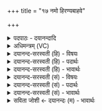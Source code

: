 +++
title = "१७ नमो हिरण्यबाहवे"

+++
<details><summary>पदपाठः - दयानन्दादि</summary>

नमः॑। हिर॑ण्यबाहव॒ इति॒ हिर॑ण्यऽबाहवे। से॒ना॒न्य᳖ इति॑ सेना॒ऽन्ये᳖। दि॒शाम्। च॒। पत॑ये। नमः॑। नमः॑। वृ॒क्षेभ्यः॑। हरि॑केशेभ्य॒ इति॒ हरि॑ऽकेशेभ्यः। प॒शू॒नाम्। पत॑ये। नमः॑। नमः॑। श॒ष्पिञ्ज॑राय। त्विषी॑मते। त्विषी॑मत॒ इति॒ त्विषी॑ऽमते। प॒थी॒नाम्। पत॑ये। नमः॑। नमः॑। हरि॑केशा॒येति॒ हरि॑ऽकेशाय। उ॒प॒वी॒तिन॒ इत्युप॑ऽवी॒तिने॑। पु॒ष्टाना॑म्। पत॑ये। नमः॑। १७।
</details>

<details><summary>अधिमन्त्रम् (VC)</summary>

- रुद्रो देवता
- कुत्स ऋषिः
- निचृदतिधृतिः
- षड्जः
</details>

<details><summary>दयानन्द-सरस्वती (हि) - विषयः</summary>

राज-प्रजा के पुरुषों को क्या करना चाहिये, यह विषय अगले मन्त्र में कहा है ॥
</details>

<details><summary>दयानन्द-सरस्वती (हि) - पदार्थः</summary>

पदार्थान्वयभाषाः -  हे शत्रुताड़क सेनाधीश ! (हिरण्यबाहवे) ज्योति के समान तीव्र तेजयुक्त भुजावाले (सेनान्ये) सेना के शिक्षक तेरे लिये (नमः) वज्र प्राप्त हो (च) और (दिशाम्) सर्व दिशाओं के राज्य भागों के (पतये) रक्षक तेरे लिये (नमः) अन्नादि पदार्थ मिले (हरिकेशेभ्यः) जिन में हरणशील सूर्य की किरण प्राप्त हों ऐसे (वृक्षेभ्यः) आम्रादि वृक्षों को काटने के लिये (नमः) वज्रादि शस्त्रों को ग्रहण कर (पशूनाम्) गौ आदि पशुओं के (पतये) रक्षक तेरे लिये (नमः) सत्कार प्राप्त हो (शष्पिञ्जराय) विषयादि के बन्धनों से पृथक् (त्विषीमते) बहुत न्याय के प्रकाशों से युक्त तेरे लिये (नमः) नमस्कार और अन्न हो (पथीनाम्) मार्ग में चलने हारों के (पतये) रक्षक तेरे लिये (नमः) आदर प्राप्त हो (हरिकेशाय) हरे केशोंवाले (उपवीतिने) सुन्दर यज्ञोपवीत से युक्त तेरे लिये (नमः) अन्नादि पदार्थ प्राप्त हों और (पुष्टानाम्) नीरोगी पुरुषों की (पतये) रक्षा करने हारे के लिये (नमः) नमस्कार प्राप्त हो ॥१७ ॥
</details>

<details><summary>दयानन्द-सरस्वती (हि) - भावार्थः</summary>

भावार्थभाषाः -  मनुष्यों को चाहिये कि श्रेष्ठों के सत्कार, भूख से पीड़ितों को अन्न देने, चक्रवर्ति राज्य की शिक्षा, पशुओं की रक्षा, जाने-आनेवालों को डाकू और चोर आदि से बचाने, यज्ञोपवीत के धारण करने और शरीरादि की पुष्टि के साथ प्रसन्न रहें ॥१७ ॥
</details>

<details><summary>दयानन्द-सरस्वती (सं) - विषयः</summary>

राजप्रजाजनैः किं कर्त्तव्यमित्युपदिश्यते ॥
</details>

<details><summary>दयानन्द-सरस्वती (सं) - पदार्थः</summary>

पदार्थान्वयभाषाः -  हे रुद्र सेनाधीश ! हिरण्यबाहवे सेनान्ये तुभ्यं नमोऽस्तु, दिशां च पतये नमोऽस्तु, त्वं हरिकेशेभ्यो वृक्षेभ्यो नमो गृहाण, पशूनां पतये नमोऽस्तु, शष्पिञ्जराय त्विषीमते नमोऽस्तु, पथीनां पतये नमोऽस्तु, हरिकेशायोपवीतिने नमोऽस्तु, पुष्टानां पतये नमो भवतु ॥१७ ॥
</details>

<details><summary>दयानन्द-सरस्वती (सं) - भावार्थः</summary>

भावार्थभाषाः -  मनुष्यैः श्रेष्ठानां सत्कारेण बुभुक्षितानामन्नदानेन चक्रवर्तिराज्यशासनेन पशूनां पालनेन गन्तुकानां दस्युचोरादिभ्यो रक्षणेन यज्ञोपवीतधारणेन पुष्ट्या च सहानन्दितव्यम् ॥१७ ॥
</details>

<details><summary>सविता जोशी ← दयानन्दः (म) - भावार्थः</summary>

भावार्थभाषाः -  माणसांनी श्रेष्ठांचा सत्कार करावा व भुकेने व्याकूळ झालेल्यांना अन्न द्यावे. चक्रवर्ती राज्याचे व पशूंचे रक्षण करावे. चोर व डाकू यांच्यापासून वाटसरूंना अभय द्यावे. यज्ञोपवीत धारण करून शरीराची पुष्टी करावी व प्रसन्न राहावे.
</details>